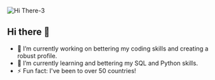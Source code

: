 ![Hi There-3](https://github.com/user-attachments/assets/6da65561-a5d7-4951-a53c-9af628de59b0)

## Hi there 👋
- 🔭 I’m currently working on bettering my coding skills and creating a robust profile.
- 🌱 I’m currently learning and bettering my SQL and Python skills.
- ⚡ Fun fact: I've been to over 50 countries! 



<!--
**kahlilello/kahlilello** is a ✨ _special_ ✨ repository because its `README.md` (this file) appears on your GitHub profile.

Here are some ideas to get you started:

- 🔭 I’m currently working on ...
- 🌱 I’m currently learning ...
- 👯 I’m looking to collaborate on ...
- 🤔 I’m looking for help with ...
- 💬 Ask me about ...
- 📫 How to reach me: ...
- 😄 Pronouns: ...
- ⚡ Fun fact: ...
-->


